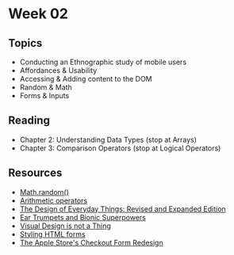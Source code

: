 # Week 02

## Topics

- Conducting an Ethnographic study of mobile users
- Affordances & Usability
- Accessing & Adding content to the DOM
- Random & Math
- Forms & Inputs

## Reading
- Chapter 2: Understanding Data Types (stop at Arrays)
- Chapter 3: Comparison Operators (stop at Logical Operators)

## Resources

- [Math.random()](https://developer.mozilla.org/en-US/docs/Web/JavaScript/Reference/Global_Objects/Math/random)
- [Arithmetic operators](https://developer.mozilla.org/en/docs/Web/JavaScript/Reference/Operators/Arithmetic_Operators) 
- [The Design of Everyday Things: Revised and Expanded Edition](https://www.amazon.ca/Design-Everyday-Things-Revised-Expanded/dp/0465050654)
- [Ear Trumpets and Bionic Superpowers](https://themanual.org/read/issues/2/karen-mcgrane/article)
- [Visual Design is not a Thing](https://themanual.org/read/issues/2/mark-boulton/article)
- [Styling HTML forms](https://developer.mozilla.org/en-US/docs/Learn/HTML/Forms/Styling_HTML_forms)
- [The Apple Store's Checkout Form Redesign](http://www.lukew.com/ff/entry.asp?968&utm_source=feedburner&utm_medium=feed&utm_campaign=Feed%3A+WebFormDesign+%28Web+Form+Design%29)